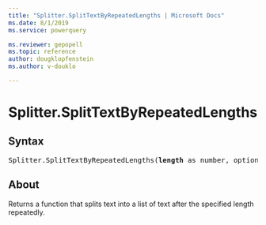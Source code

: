 ```yaml
---
title: "Splitter.SplitTextByRepeatedLengths | Microsoft Docs"
ms.date: 8/1/2019
ms.service: powerquery

ms.reviewer: gepopell
ms.topic: reference
author: dougklopfenstein
ms.author: v-douklo

---
```

# Splitter.SplitTextByRepeatedLengths

## Syntax

<pre>
Splitter.SplitTextByRepeatedLengths(<b>length</b> as number, optional <b>startAtEnd</b> as nullable logical) as function
</pre>

## About
Returns a function that splits text into a list of text after the specified length repeatedly.
